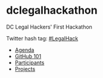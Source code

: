 dclegalhackathon
================

DC Legal Hackers' First Hackathon 

Twitter hash tag: [#LegalHack](https://twitter.com/search?q=%23LegalHack&src=hash)

* [Agenda](https://github.com/dclegalhackers/dclegalhackathon/blob/master/Agenda.md)
* [GitHub 101](https://github.com/dclegalhackers/dclegalhackathon/blob/master/GitHub101.md)
* [Participants](https://github.com/dclegalhackers/dclegalhackathon/blob/master/Participants.md)
* [Projects](https://github.com/dclegalhackers/dclegalhackathon/blob/master/Projects.md)
